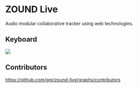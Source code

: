 ZOUND Live
===

Audio modular collaborative tracker using web technologies.

Keyboard
---

![](https://raw.github.com/gre/zound-live/master/docs/keyboard.svg)

Contributors
---

https://github.com/gre/zound-live/graphs/contributors
